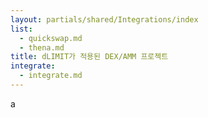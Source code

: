 ```yaml
---
layout: partials/shared/Integrations/index
list:
  - quickswap.md
  - thena.md
title: dLIMIT가 적용된 DEX/AMM 프로젝트
integrate: 
  - integrate.md
---
```

a